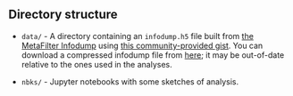 ## Directory structure

* `data/` - A directory containing an `infodump.h5` file built from [the MetaFilter Infodump](http://stuff.metafilter.com/infodump/) using [this community-provided gist](https://gist.github.com/goingtomaine/0d920ae9c12ef5409e804287557f7564). You can download a compressed infodump file from [here](https://drive.google.com/drive/folders/0B6G4jUY7spbSLWdVZjY2V0FkQ1E?usp=sharing); it may be out-of-date relative to the ones used in the analyses.

* `nbks/` - Jupyter notebooks with some sketches of analysis.

